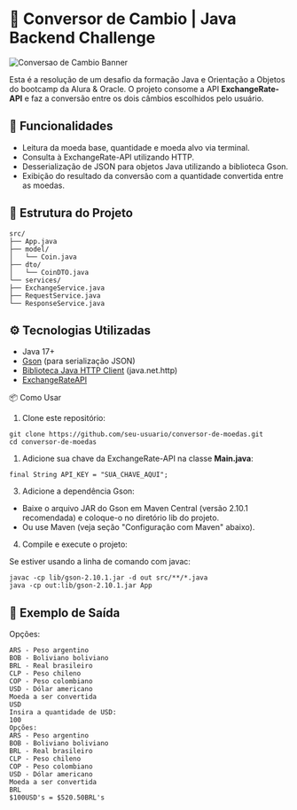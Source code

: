 # 💸 Conversor de Cambio | Java Backend Challenge

![Conversao de Cambio  Banner](https://github.com/user-attachments/assets/aa711cef-7c31-4a1d-a57b-dc6acb2f36ba)

Esta é a resolução de um desafio da formação Java e Orientação a Objetos do bootcamp da Alura & Oracle. 
O projeto consome a API **ExchangeRate-API** e faz a conversão entre os dois câmbios escolhidos pelo usuário.

## 🧠 Funcionalidades
- Leitura da moeda base, quantidade e moeda alvo via terminal.
- Consulta à ExchangeRate-API utilizando HTTP.
- Desserialização de JSON para objetos Java utilizando a biblioteca Gson.
- Exibição do resultado da conversão com a quantidade convertida entre as moedas.

## 📁 Estrutura do Projeto

```
src/
├── App.java
├── model/
│   └── Coin.java
├── dto/
│   └── CoinDTO.java
└── services/
├── ExchangeService.java
├── RequestService.java
└── ResponseService.java
```

## ⚙️ Tecnologias Utilizadas
- Java 17+
- [Gson](https://mvnrepository.com/artifact/com.google.code.gson/gson) (para serialização JSON)
- [Biblioteca Java HTTP Client](https://docs.oracle.com/en/java/javase/17/docs/api/java.net.http/java/net/http/HttpClient.html) (java.net.http)
- [ExchangeRateAPI](https://app.exchangerate-api.com/)

📦 Como Usar
1. Clone este repositório:

```
git clone https://github.com/seu-usuario/conversor-de-moedas.git
cd conversor-de-moedas
```

1. Adicione sua chave da ExchangeRate-API na classe **Main.java**:
```
final String API_KEY = "SUA_CHAVE_AQUI";
```

3. Adicione a dependência Gson:

- Baixe o arquivo JAR do Gson em Maven Central (versão 2.10.1 recomendada) e coloque-o no diretório lib do projeto.
- Ou use Maven (veja seção "Configuração com Maven" abaixo).

4. Compile e execute o projeto:

Se estiver usando a linha de comando com javac:

```
javac -cp lib/gson-2.10.1.jar -d out src/**/*.java
java -cp out:lib/gson-2.10.1.jar App
```

## 📌 Exemplo de Saída

Opções:
```
ARS - Peso argentino
BOB - Boliviano boliviano
BRL - Real brasileiro
CLP - Peso chileno
COP - Peso colombiano
USD - Dólar americano
Moeda a ser convertida
USD
Insira a quantidade de USD:
100
Opções:
ARS - Peso argentino
BOB - Boliviano boliviano
BRL - Real brasileiro
CLP - Peso chileno
COP - Peso colombiano
USD - Dólar americano
Moeda a ser convertida
BRL
$100USD's = $520.50BRL's
```

